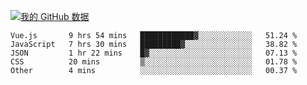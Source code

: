[![我的 GitHub 数据](https://github-readme-stats.vercel.app/api?username=unbrain&?theme=dark)]()

<!--START_SECTION:waka-->
```text
Vue.js       9 hrs 54 mins   ████████████▓░░░░░░░░░░░░   51.24 % 
JavaScript   7 hrs 30 mins   █████████▓░░░░░░░░░░░░░░░   38.82 % 
JSON         1 hr 22 mins    █▓░░░░░░░░░░░░░░░░░░░░░░░   07.13 % 
CSS          20 mins         ▒░░░░░░░░░░░░░░░░░░░░░░░░   01.78 % 
Other        4 mins          ░░░░░░░░░░░░░░░░░░░░░░░░░   00.37 % 
```
<!--END_SECTION:waka-->
